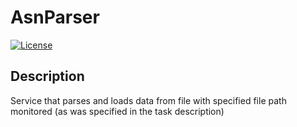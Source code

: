 # AsnParser

[![License](https://img.shields.io/badge/license-MIT-blue.svg)](LICENSE)

## Description

Service that parses and loads data from file with specified file path monitored (as was specified in the task description)
